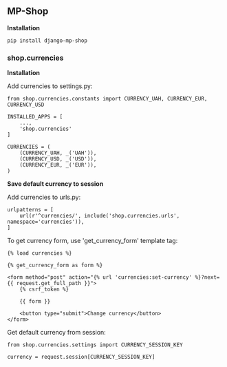 ## MP-Shop

**Installation**
```
pip install django-mp-shop
```

### shop.currencies

**Installation**

Add currencies to settings.py:

```
from shop.currencies.constants import CURRENCY_UAH, CURRENCY_EUR, CURRENCY_USD

INSTALLED_APPS = [
	...,
	'shop.currencies'
]

CURRENCIES = (
    (CURRENCY_UAH, _('UAH')),
    (CURRENCY_USD, _('USD')),
    (CURRENCY_EUR, _('EUR')),
)
```

**Save default currency to session**

Add currencies to urls.py:

```
urlpatterns = [
    url(r'^currencies/', include('shop.currencies.urls', namespace='currencies')),
]
```

To get currency form, use 'get_currency_form' template tag:

```
{% load currencies %}

{% get_currency_form as form %}

<form method="post" action="{% url 'currencies:set-currency' %}?next={{ request.get_full_path }}">
	{% csrf_token %}
	
	{{ form }}
	
	<button type="submit">Change currency</button>
</form>
```

Get default currency from session:

```
from shop.currencies.settings import CURRENCY_SESSION_KEY

currency = request.session[CURRENCY_SESSION_KEY]
```
